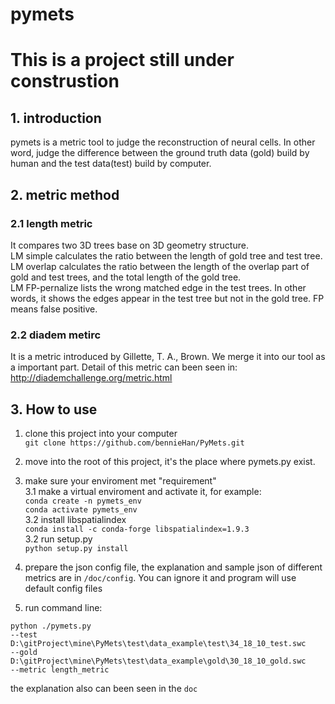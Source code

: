 # pymets
# This is a project still under construstion

## 1. introduction
pymets is a metric tool to judge the reconstruction of neural cells. In other word, judge the difference between the ground truth data (gold) build by human and the test data(test) build by computer.  
## 2. metric method
### 2.1 length metric
It compares two 3D trees base on 3D geometry structure. <br>
LM simple calculates the ratio between the length of gold tree and test tree. <br>
LM overlap calculates the ratio between the length of the overlap part of gold and test trees, and the total length of the gold tree.<br>
LM FP-pernalize lists the wrong matched edge in the test trees. In other words, it shows the edges appear in the test tree but not in the gold tree. FP means false positive.
### 2.2 diadem metirc
It is a metric introduced by Gillette, T. A., Brown. We merge it into our tool as a important part. Detail of this metric can been seen in:<br>
http://diademchallenge.org/metric.html
## 3. How to use
1. clone this project into your computer<br>
`git clone https://github.com/bennieHan/PyMets.git`
2. move into the root of this project, it's the place where pymets.py exist.<br>

3. make sure your enviroment met "requirement"<br>
3.1 make a virtual enviroment and activate it, for example:<br>
`conda create -n pymets_env`<br>
`conda activate pymets_env`<br>
3.2 install libspatialindex<br>
`conda install -c conda-forge libspatialindex=1.9.3`<br>
3.2 run setup.py<br>
`python setup.py install`

4. prepare the json config file, the explanation and sample json of different metrics are in `/doc/config`. You can ignore it and program will use default config files<br>

5. run command line:
  ```
  python ./pymets.py
  --test D:\gitProject\mine\PyMets\test\data_example\test\34_18_10_test.swc
  --gold D:\gitProject\mine\PyMets\test\data_example\gold\30_18_10_gold.swc
  --metric length_metric
  ```
  the explanation also can been seen in the `doc`<br> 

